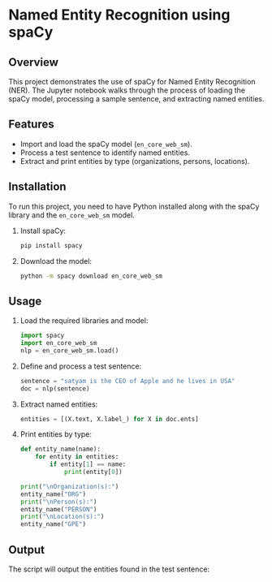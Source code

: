 # Named Entity Recognition using spaCy

## Overview
This project demonstrates the use of spaCy for Named Entity Recognition (NER). The Jupyter notebook walks through the process of loading the spaCy model, processing a sample sentence, and extracting named entities.

## Features
- Import and load the spaCy model (`en_core_web_sm`).
- Process a test sentence to identify named entities.
- Extract and print entities by type (organizations, persons, locations).

## Installation
To run this project, you need to have Python installed along with the spaCy library and the `en_core_web_sm` model.

1. Install spaCy:
    ```sh
    pip install spacy
    ```
2. Download the model:
    ```sh
    python -m spacy download en_core_web_sm
    ```

## Usage
1. Load the required libraries and model:
    ```python
    import spacy
    import en_core_web_sm
    nlp = en_core_web_sm.load()
    ```
2. Define and process a test sentence:
    ```python
    sentence = "satyam is the CEO of Apple and he lives in USA"
    doc = nlp(sentence)
    ```
3. Extract named entities:
    ```python
    entities = [(X.text, X.label_) for X in doc.ents]
    ```
4. Print entities by type:
    ```python
    def entity_name(name):
        for entity in entities:
            if entity[1] == name:
                print(entity[0])

    print("\nOrganization(s):")
    entity_name("ORG")
    print("\nPerson(s):")
    entity_name("PERSON")
    print("\nLocation(s):")
    entity_name("GPE")
    ```

## Output
The script will output the entities found in the test sentence:
